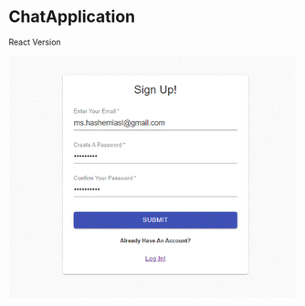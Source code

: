 # ChatApplication
 


React Version


![GitHub  ChatApplication](./images/Signup.GIF)

<!-- ![GitHub chat-app](./images/Clock.GIF) -->